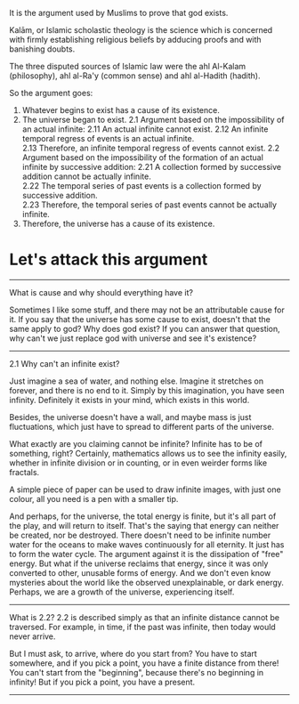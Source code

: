 It is the argument used by Muslims to prove that god exists. 

Kalām, or Islamic scholastic theology is the science which is concerned with firmly establishing religious beliefs by adducing proofs and with banishing doubts.

The three disputed sources of Islamic law were the ahl Al-Kalam (philosophy), ahl al-Ra'y (common sense) and ahl al-Hadith (hadith).

So the argument goes:

1. Whatever begins to exist has a cause of its existence.
2. The universe began to exist.
	2.1 Argument based on the impossibility of an actual infinite:
		2.11 An actual infinite cannot exist.
		2.12 An infinite temporal regress of events is an actual infinite.  
		2.13 Therefore, an infinite temporal regress of events cannot exist.
	2.2 Argument based on the impossibility of the formation of an actual infinite by successive addition:
		2.21 A collection formed by successive addition cannot be actually infinite.  
		2.22 The temporal series of past events is a collection formed by successive addition.  
		2.23 Therefore, the temporal series of past events cannot be actually infinite.
3. Therefore, the universe has a cause of its existence.
# Let's attack this argument

---
What is cause and why should everything have it?

Sometimes I like some stuff, and there may not be an attributable cause for it.
If you say that the universe has some cause to exist, doesn't that the same apply to god?
Why does god exist?
If you can answer that question, why can't we just replace god with universe and see it's existence?

---
2.1 Why can't an infinite exist?

Just imagine a sea of water, and nothing else. Imagine it stretches on forever, and there is no end to it. Simply by this imagination, you have seen infinity. Definitely it exists in your mind, which exists in this world.

Besides, the universe doesn't have a wall, and maybe mass is just fluctuations, which just have to spread to different parts of the universe.

What exactly are you claiming cannot be infinite? Infinite has to be of something, right? Certainly, mathematics allows us to see the infinity easily, whether in infinite division or in counting, or in even weirder forms like fractals.

A simple piece of paper can be used to draw infinite images, with just one colour, all you need is a pen with a smaller tip.

And perhaps, for the universe, the total energy is finite, but it's all part of the play, and will return to itself. That's the saying that energy can neither be created, nor be destroyed. There doesn't need to be infinite number water for the oceans to make waves continuously for all eternity. It just has to form the water cycle. The argument against it is the dissipation of "free" energy. But what if the universe reclaims that energy, since it was only converted to other, unusable forms of energy. And we don't even know mysteries about the world like the observed unexplainable, or dark energy. Perhaps, we are a growth of the universe, experiencing itself.

---
What is 2.2?
2.2 is described simply as that an infinite distance cannot be traversed. For example, in time, if the past was infinite, then today would never arrive.

But I must ask, to arrive, where do you start from? You have to start somewhere, and if you pick a point, you have a finite distance from there! You can't start from the "beginning", because there's no beginning in infinity! But if you pick a point, you have a present.

---
